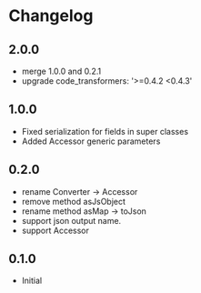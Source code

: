 # Changelog

## 2.0.0

- merge 1.0.0 and 0.2.1
- upgrade code_transformers: '>=0.4.2 <0.4.3'

## 1.0.0

- Fixed serialization for fields in super classes
- Added Accessor generic parameters

## 0.2.0

- rename Converter -> Accessor
- remove method asJsObject
- rename method asMap -> toJson
- support json output name.
- support Accessor

## 0.1.0

- Initial